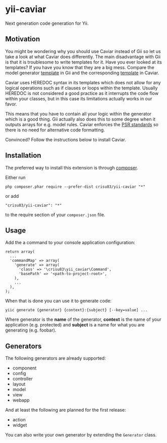 yii-caviar
==========

Next generation code generation for Yii.

Motivation
----------

You might be wondering why you should use Caviar instead of Gii so let us take a look at what Caviar does differently. The main disadvantage with Gii is that it is troublesome to write templates for it. Have you ever looked at its templates? If you have you know that they are a big mess. Compare the model generator [template](https://github.com/yiisoft/yii/blob/master/framework/gii/generators/model/templates/default/model.php) in Gii and the corresponding [template](https://github.com/Crisu83/yii-caviar/blob/master/templates/default/model/model.php) in Caviar. 

Caviar uses HEREDOC syntax in its templates which does not allow for any logical operations such as if clauses or loops within the template. Usually HEREDOC is not considered a good practice as it interrupts the code flow within your classes, but in this case its limitations actually works in our favor.

This means that you have to contain all your logic within the generator which is a good thing. Gii actually also does this to some degree when it outputs arrays for e.g. model rules. Caviar enforces the [PSR standards](https://github.com/php-fig/fig-standards) so there is no need for alternative code formatting.

Convinced? Follow the instructions below to install Caviar.

Installation
------------

The preferred way to install this extension is through [composer](http://getcomposer.org/download/).

Either run

```
php composer.phar require --prefer-dist crisu83/yii-caviar "*"
```

or add

```
"crisu83/yii-caviar": "*"
```

to the require section of your `composer.json` file.

Usage
-----

Add the a command to your console application configuration:

```
return array(
  ...
  'commandMap' => array(
    'generate' => array(
      'class' => '\crisu83\yii_caviar\Command',
      'basePath' => '<path-to-project-root>',
    ),
    ...
  ),
);
```

When that is done you can use it to generate code:

```
yiic generate {generator} {context}:{subject} [--key=value] ...
```

Where generator is the __name__ of the generator, __context__ is the name of your application (e.g. protected) and __subject__ is a name for what you are generating (e.g. foobar).

Generators
----------

The following generators are already supported:

- component
- config
- controller
- layout
- model
- view
- webapp

And at least the following are planned for the first release:

- action
- widget

You can also write your own generator by extending the ```Generator``` class.
